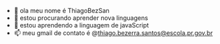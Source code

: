- 👋 ola meu nome é ThiagoBezSan
- 👀 estou procurando aprender nova linguagens 
- 🌱 estou aprendendo a linguagem de javaScript
- 📫 meu gmail de contato é @thiago.bezerra.santos@escola.pr.gov.br

<!---
ThiBezSan/ThiBezSan is a ✨ special ✨ repository because its `README.md` (this file) appears on your GitHub profile.
You can click the Preview link to take a look at your changes.
--->
